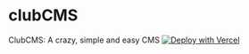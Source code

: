 # clubCMS
ClubCMS: A crazy, simple and easy CMS
[![Deploy with Vercel](https://vercel.com/button)](https://vercel.com/new/git/external?repository-url=https%3A%2F%2Fgithub.com%2FgetClubCMS/clubCMS)
